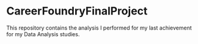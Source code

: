 # CareerFoundryFinalProject
This repository contains the analysis I performed for my last achievement for my Data Analysis studies. 
